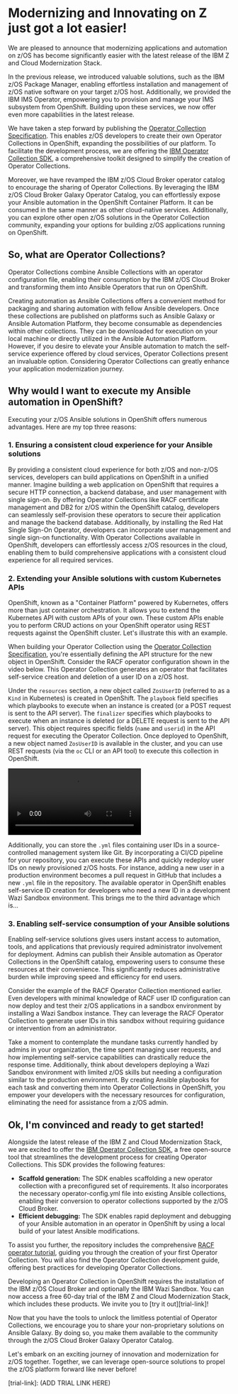 # **Modernizing and Innovating on Z just got a lot easier!**

We are pleased to announce that modernizing applications and automation on z/OS has become significantly easier with the latest release of the IBM Z and Cloud Modernization Stack.

In the previous release, we introduced valuable solutions, such as the IBM z/OS Package Manager, enabling effortless installation and management of z/OS native software on your target z/OS host. Additionally, we provided the IBM IMS Operator, empowering you to provision and manage your IMS subsystem from OpenShift. Building upon these services, we now offer even more capabilities in the latest release.

We have taken a step forward by publishing the [Operator Collection Specification][oc-spec]. This enables z/OS developers to create their own Operator Collections in OpenShift, expanding the possibilities of our platform. To facilitate the development process, we are offering the [IBM Operator Collection SDK][oc-sdk], a comprehensive toolkit designed to simplify the creation of Operator Collections.

Moreover, we have revamped the IBM z/OS Cloud Broker operator catalog to encourage the sharing of Operator Collections. By leveraging the IBM z/OS Cloud Broker Galaxy Operator Catalog, you can effortlessly expose your Ansible automation in the OpenShift Container Platform. It can be consumed in the same manner as other cloud-native services. Additionally, you can explore other open z/OS solutions in the Operator Collection community, expanding your options for building z/OS applications running on OpenShift.


## **So, what are Operator Collections?**

Operator Collections combine Ansible Collections with an operator configuration file, enabling their consumption by the IBM z/OS Cloud Broker and transforming them into Ansible Operators that run on OpenShift.

Creating automation as Ansible Collections offers a convenient method for packaging and sharing automation with fellow Ansible developers. Once these collections are published on platforms such as Ansible Galaxy or Ansible Automation Platform, they become consumable as dependencies within other collections. They can be downloaded for execution on your local machine or directly utilized in the Ansible Automation Platform. However, if you desire to elevate your Ansible automation to match the self-service experience offered by cloud services, Operator Collections present an invaluable option. Considering Operator Collections can greatly enhance your application modernization journey.


## **Why would I want to execute my Ansible automation in OpenShift?**

Executing your z/OS Ansible solutions in OpenShift offers numerous advantages. Here are my top three reasons:

### **1. Ensuring a consistent cloud experience for your Ansible solutions**

By providing a consistent cloud experience for both z/OS and non-z/OS services, developers can build applications on OpenShift in a unified manner. Imagine building a web application on OpenShift that requires a secure HTTP connection, a backend database, and user management with single sign-on. By offering Operator Collections like RACF certificate management and DB2 for z/OS within the OpenShift catalog, developers can seamlessly self-provision these operators to secure their application and manage the backend database. Additionally, by installing the Red Hat Single Sign-On Operator, developers can incorporate user management and single sign-on functionality. With Operator Collections available in OpenShift, developers can effortlessly access z/OS resources in the cloud, enabling them to build comprehensive applications with a consistent cloud experience for all required services.

### **2. Extending your Ansible solutions with custom Kubernetes APIs**

OpenShift, known as a "Container Platform" powered by Kubernetes, offers more than just container orchestration. It allows you to extend the Kubernetes API with custom APIs of your own. These custom APIs enable you to perform CRUD actions on your OpenShift operator using REST requests against the OpenShift cluster. Let's illustrate this with an example.

When building your Operator Collection using the [Operator Collection Specification][oc-spec], you're essentially defining the API structure for the new object in OpenShift. Consider the RACF operator configuration shown in the video below. This Operator Collection generates an operator that facilitates self-service creation and deletion of a user ID on a z/OS host.

Under the `resources` section, a new object called `ZosUserID` (referred to as a `Kind` in Kubernetes) is created in OpenShift. The `playbook` field specifies which playbooks to execute when an instance is created (or a POST request is sent to the API server). The `finalizer` specifies which playbooks to execute when an instance is deleted (or a DELETE request is sent to the API server). This object requires specific fields (`name` and `userid`) in the API request for executing the Operator Collection. Once deployed to OpenShift, a new object named `ZosUserID` is available in the cluster, and you can use REST requests (via the `oc` CLI or an API tool) to execute this collection in OpenShift.

<video src=https://github.com/freemanlatrell/blog/assets/24191850/4f9693ce-d901-47ba-8883-6fcd353b3d8e controls="controls" style="max-width: 730px;">
</video>

Additionally, you can store the `.yml` files containing user IDs in a source-controlled management system like Git. By incorporating a CI/CD pipeline for your repository, you can execute these APIs and quickly redeploy user IDs on newly provisioned z/OS hosts. For instance, adding a new user in a production environment becomes a pull request in GitHub that includes a new `.yml` file in the repository. The available operator in OpenShift enables self-service ID creation for developers who need a new ID in a development Wazi Sandbox environment. This brings me to the third advantage which is...


### **3. Enabling self-service consumption of your Ansible solutions**

Enabling self-service solutions gives users instant access to automation, tools, and applications that previously required administrator involvement for deployment. Admins can publish their Ansible automation as Operator Collections in the OpenShift catalog, empowering users to consume these resources at their convenience. This significantly reduces administrative burden while improving speed and efficiency for end users.

Consider the example of the RACF Operator Collection mentioned earlier. Even developers with minimal knowledge of RACF user ID configuration can now deploy and test their z/OS applications in a sandbox environment by installing a Wazi Sandbox instance. They can leverage the RACF Operator Collection to generate user IDs in this sandbox without requiring guidance or intervention from an administrator.

Take a moment to contemplate the mundane tasks currently handled by admins in your organization, the time spent managing user requests, and how implementing self-service capabilities can drastically reduce the response time. Additionally, think about developers deploying a Wazi Sandbox environment with limited z/OS skills but needing a configuration similar to the production environment. By creating Ansible playbooks for each task and converting them into Operator Collections in OpenShift, you empower your developers with the necessary resources for configuration, eliminating the need for assistance from a z/OS admin.


## **Ok, I'm convinced and ready to get started!**

Alongside the latest release of the IBM Z and Cloud Modernization Stack, we are excited to offer the [IBM Operator Collection SDK][oc-sdk], a free open-source tool that streamlines the development process for creating Operator Collections. This SDK provides the following features:
- **Scaffold generation:** The SDK enables scaffolding a new operator collection with a preconfigured set of requirements. It also incorporates the necessary operator-config.yml file into existing Ansible collections, enabling their conversion to operator collections supported by the z/OS Cloud Broker.
- **Efficient debugging:** The SDK enables rapid deployment and debugging of your Ansible automation in an operator in OpenShift by using a local build of your latest Ansible modifications.

To assist you further, the repository includes the comprehensive [RACF operator tutorial][oc-sdk-tutorial], guiding you through the creation of your first Operator Collection. You will also find the Operator Collection development guide, offering best practices for developing Operator Collections.

Developing an Operator Collection in OpenShift requires the installation of the IBM z/OS Cloud Broker and optionally the IBM Wazi Sandbox. You can now access a free 60-day trial of the IBM Z and Cloud Modernization Stack, which includes these products. We invite you to [try it out][trial-link]!

Now that you have the tools to unlock the limitless potential of Operator Collections, we encourage you to share your non-proprietary solutions on Ansible Galaxy. By doing so, you make them available to the community through the z/OS Cloud Broker Galaxy Operator Catalog.

Let's embark on an exciting journey of innovation and modernization for z/OS together. Together, we can leverage open-source solutions to propel the z/OS platform forward like never before!


[oc-sdk]:https://github.com/IBM/operator-collection-sdk/tree/main/ibm/operator_collection_sdk
[oc-sdk-tutorial]:https://github.com/IBM/operator-collection-sdk/blob/main/docs/tutorial.md
[oc-spec]:https://github.com/IBM/operator-collection-sdk/blob/main/docs/spec.md
[example-operator]:https://github.com/IBM/operator-collection-sdk/tree/main/examples/racf-operator
[trial-link]: (ADD TRIAL LINK HERE)

